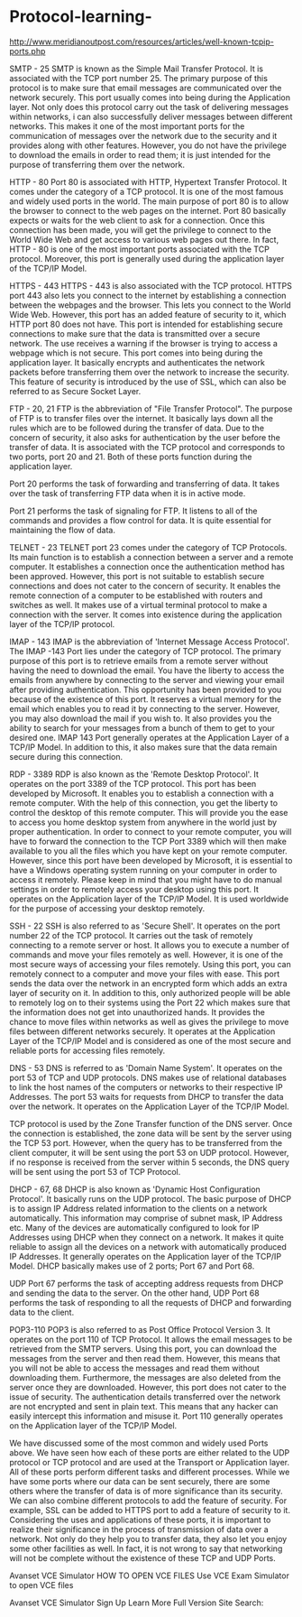 # Protocol-learning-

http://www.meridianoutpost.com/resources/articles/well-known-tcpip-ports.php


SMTP - 25
SMTP is known as the Simple Mail Transfer Protocol. It is associated with the TCP port number 25. The primary purpose of this protocol is to make sure that email messages are communicated over the network securely. This port usually comes into being during the Application layer. Not only does this protocol carry out the task of delivering messages within networks, i can also successfully deliver messages between different networks. This makes it one of the most important ports for the communication of messages over the network due to the security and it provides along with other features. However, you do not have the privilege to download the emails in order to read them; it is just intended for the purpose of transferring them over the network.



HTTP - 80
Port 80 is associated with HTTP, Hypertext Transfer Protocol. It comes under the category of a TCP protocol. It is one of the most famous and widely used ports in the world. The main purpose of port 80 is to allow the browser to connect to the web pages on the internet. Port 80 basically expects or waits for the web client to ask for a connection. Once this connection has been made, you will get the privilege to connect to the World Wide Web and get access to various web pages out there. In fact, HTTP - 80 is one of the most important ports associated with the TCP protocol. Moreover, this port is generally used during the application layer of the TCP/IP Model.



HTTPS - 443
HTTPS - 443 is also associated with the TCP protocol. HTTPS port 443 also lets you connect to the internet by establishing a connection between the webpages and the browser. This lets you connect to the World Wide Web. However, this port has an added feature of security to it, which HTTP port 80 does not have. This port is intended for establishing secure connections to make sure that the data is transmitted over a secure network. The use receives a warning if the browser is trying to access a webpage which is not secure. This port comes into being during the application layer. It basically encrypts and authenticates the network packets before transferring them over the network to increase the security. This feature of security is introduced by the use of SSL, which can also be referred to as Secure Socket Layer.



FTP - 20, 21
FTP is the abbreviation of "File Transfer Protocol". The purpose of FTP is to transfer files over the internet. It basically lays down all the rules which are to be followed during the transfer of data. Due to the concern of security, it also asks for authentication by the user before the transfer of data. It is associated with the TCP protocol and corresponds to two ports, port 20 and 21. Both of these ports function during the application layer.


Port 20 performs the task of forwarding and transferring of data. It takes over the task of transferring FTP data when it is in active mode.


Port 21 performs the task of signaling for FTP. It listens to all of the commands and provides a flow control for data. It is quite essential for maintaining the flow of data.



TELNET - 23
TELNET port 23 comes under the category of TCP Protocols. Its main function is to establish a connection between a server and a remote computer. It establishes a connection once the authentication method has been approved. However, this port is not suitable to establish secure connections and does not cater to the concern of security. It enables the remote connection of a computer to be established with routers and switches as well. It makes use of a virtual terminal protocol to make a connection with the server. It comes into existence during the application layer of the TCP/IP protocol.



IMAP - 143
IMAP is the abbreviation of 'Internet Message Access Protocol'. The IMAP -143 Port lies under the category of TCP protocol. The primary purpose of this port is to retrieve emails from a remote server without having the need to download the email. You have the liberty to access the emails from anywhere by connecting to the server and viewing your email after providing authentication. This opportunity has been provided to you because of the existence of this port. It reserves a virtual memory for the email which enables you to read it by connecting to the server. However, you may also download the mail if you wish to. It also provides you the ability to search for your messages from a bunch of them to get to your desired one. IMAP 143 Port generally operates at the Application Layer of a TCP/IP Model. In addition to this, it also makes sure that the data remain secure during this connection.



RDP - 3389
RDP is also known as the 'Remote Desktop Protocol'. It operates on the port 3389 of the TCP protocol. This port has been developed by Microsoft. It enables you to establish a connection with a remote computer. With the help of this connection, you get the liberty to control the desktop of this remote computer. This will provide you the ease to access you home desktop system from anywhere in the world just by proper authentication. In order to connect to your remote computer, you will have to forward the connection to the TCP Port 3389 which will then make available to you all the files which you have kept on your remote computer. However, since this port have been developed by Microsoft, it is essential to have a Windows operating system running on your computer in order to access it remotely. Please keep in mind that you might have to do manual settings in order to remotely access your desktop using this port. It operates on the Application layer of the TCP/IP Model. It is used worldwide for the purpose of accessing your desktop remotely.



SSH - 22
SSH is also referred to as 'Secure Shell'. It operates on the port number 22 of the TCP protocol. It carries out the task of remotely connecting to a remote server or host. It allows you to execute a number of commands and move your files remotely as well. However, it is one of the most secure ways of accessing your files remotely. Using this port, you can remotely connect to a computer and move your files with ease. This port sends the data over the network in an encrypted form which adds an extra layer of security on it. In addition to this, only authorized people will be able to remotely log on to their systems using the Port 22 which makes sure that the information does not get into unauthorized hands. It provides the chance to move files within networks as well as gives the privilege to move files between different networks securely. It operates at the Application Layer of the TCP/IP Model and is considered as one of the most secure and reliable ports for accessing files remotely.



DNS - 53
DNS is referred to as 'Domain Name System'. It operates on the port 53 of TCP and UDP protocols. DNS makes use of relational databases to link the host names of the computers or networks to their respective IP Addresses. The port 53 waits for requests from DHCP to transfer the data over the network. It operates on the Application Layer of the TCP/IP Model.


TCP protocol is used by the Zone Transfer function of the DNS server. Once the connection is established, the zone data will be sent by the server using the TCP 53 port. However, when the query has to be transferred from the client computer, it will be sent using the port 53 on UDP protocol. However, if no response is received from the server within 5 seconds, the DNS query will be sent using the port 53 of TCP Protocol.



DHCP - 67, 68
DHCP is also known as 'Dynamic Host Configuration Protocol'. It basically runs on the UDP protocol. The basic purpose of DHCP is to assign IP Address related information to the clients on a network automatically. This information may comprise of subnet mask, IP Address etc. Many of the devices are automatically configured to look for IP Addresses using DHCP when they connect on a network. It makes it quite reliable to assign all the devices on a network with automatically produced IP Addresses. It generally operates on the Application layer of the TCP/IP Model. DHCP basically makes use of 2 ports; Port 67 and Port 68.


UDP Port 67 performs the task of accepting address requests from DHCP and sending the data to the server. On the other hand, UDP Port 68 performs the task of responding to all the requests of DHCP and forwarding data to the client.



POP3-110
POP3 is also referred to as Post Office Protocol Version 3. It operates on the port 110 of TCP Protocol. It allows the email messages to be retrieved from the SMTP servers. Using this port, you can download the messages from the server and then read them. However, this means that you will not be able to access the messages and read them without downloading them. Furthermore, the messages are also deleted from the server once they are downloaded. However, this port does not cater to the issue of security. The authentication details transferred over the network are not encrypted and sent in plain text. This means that any hacker can easily intercept this information and misuse it. Port 110 generally operates on the Application layer of the TCP/IP Model.



We have discussed some of the most common and widely used Ports above. We have seen how each of these ports are either related to the UDP protocol or TCP protocol and are used at the Transport or Application layer. All of these ports perform different tasks and different processes. While we have some ports where our data can be sent securely, there are some others where the transfer of data is of more significance than its security. We can also combine different protocols to add the feature of security. For example, SSL can be added to HTTPS port to add a feature of security to it. Considering the uses and applications of these ports, it is important to realize their significance in the process of transmission of data over a network. Not only do they help you to transfer data, they also let you enjoy some other facilities as well. In fact, it is not wrong to say that networking will not be complete without the existence of these TCP and UDP Ports.


Avanset VCE Simulator
HOW TO OPEN VCE FILES
Use VCE Exam Simulator to open VCE files

Avanset VCE Simulator
Sign Up
Learn More
Full Version
Site Search:


